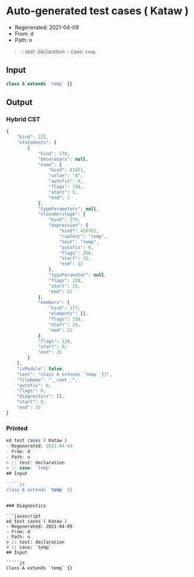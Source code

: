 # Auto-generated test cases ( Kataw )
- Regenerated: 2021-04-09
- From: d
- Path: n
> :: test: declaration
> :: case: `temp`
## Input

`````js
class A extends `temp` {}
`````

## Output

### Hybrid CST

```javascript
{
    "kind": 122,
    "statements": [
        {
            "kind": 178,
            "decorators": null,
            "name": {
                "kind": 81921,
                "value": "A",
                "autofix": 0,
                "flags": 768,
                "start": 5,
                "end": 7
            },
            "typeParameters": null,
            "classHeritage": {
                "kind": 279,
                "expression": {
                    "kind": 458761,
                    "rawText": "temp",
                    "text": "temp",
                    "autofix": 0,
                    "flags": 256,
                    "start": 15,
                    "end": 22
                },
                "typeParameter": null,
                "flags": 128,
                "start": 15,
                "end": 22
            },
            "members": {
                "kind": 277,
                "elements": [],
                "flags": 256,
                "start": 24,
                "end": 25
            },
            "flags": 128,
            "start": 0,
            "end": 25
        }
    ],
    "isModule": false,
    "text": "class A extends `temp` {}",
    "fileName": "__root__",
    "autofix": 0,
    "flags": 0,
    "diagnostics": [],
    "start": 0,
    "end": 25
}
```

### Printed

```javascript
ed test cases ( Kataw )
- Regenerated: 2021-04-09
- From: d
- Path: n
> :: test: declaration
> :: case: `temp`
## Input

`````js
class A extends `temp` {}
`````
```

### Diagnostics

```javascript
ed test cases ( Kataw )
- Regenerated: 2021-04-09
- From: d
- Path: n
> :: test: declaration
> :: case: `temp`
## Input

`````js
class A extends `temp` {}
`````
```

